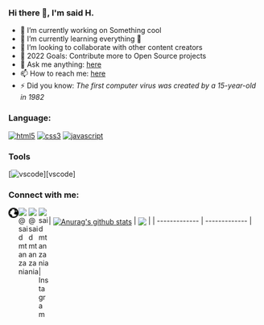 ### Hi there 👋, I'm said H.
<!--
**saidmtanzania/saidmtanzania** is a ✨ _special_ ✨ repository because its `README.md` (this file) appears on your GitHub profile.
Here are some ideas to get you started:
### I'm Software enginer
- 🔭 I’m currently working on Something cool...
- 🌱 I’m currently learning ...
- 👯 I’m looking to collaborate on ...
- 🤔 I’m looking for help with ...
- 💬 Ask me anything: https://github.com/saidmtanzania/Ask/issues
- 📫 How to reach me: ...
- 😄 Pronouns: ...
- ⚡ Fun fact: The first computer virus was created by a 15-year-old in 1982...
-->
- 🔭 I’m currently working on Something cool
- 🌱 I’m currently learning everything 🤣
- 👯 I’m looking to collaborate with other content creators
- 🥅 2022 Goals: Contribute more to Open Source projects
- 💬 Ask me anything: [here](https://github.com/saidmtanzania/Ask/issues)
- 📫 How to reach me: [here](saidmtanzania@gmail.com)
- ⚡ Did you know: _The first computer virus was created by a 15-year-old in 1982_

### Language:
[<img alt="html5" width="20px" src="https://cdn.jsdelivr.net/gh/devicons/devicon/icons/html5/html5-original.svg" />][html5]
[<img alt="css3" width ="20px" src="https://cdn.jsdelivr.net/gh/devicons/devicon/icons/css3/css3-original.svg"/>][css3]
[<img alt="javascript" width="20px" src="https://cdn.jsdelivr.net/gh/devicons/devicon/icons/javascript/javascript-original.svg" />][Javascript]
### Tools
[<img alt= "vscode" src="https://cdn.jsdelivr.net/gh/devicons/devicon/icons/vscode/vscode-original.svg" />][vscode]

### Connect with me:

[<img align="left" alt="saidmtanzania.com" width="20px" src="https://raw.githubusercontent.com/iconic/open-iconic/master/svg/globe.svg" />][website]
[<img align="left" alt="@saidmtanzania" width="20px" src="https://cdn.jsdelivr.net/gh/devicons/devicon/icons/twitter/twitter-original.svg" />][twitter]
[<img alt="@saidmtanzania" align="left" width="20px" src="https://cdn.jsdelivr.net/gh/devicons/devicon/icons/linkedin/linkedin-original.svg" />][linkedin]
[<img align="left" alt="saidmtanzania | Instagram" width="20px" src="https://www.flaticon.com/free-icons/instagram" />][instagram]

<br />
| <a href="https://github.com/anuraghazra/github-readme-stats"><img align="center" src="https://github-readme-stats.vercel.app/api?username=saidmtanzania&show_icons=true&include_all_commits=true&theme=buefy&hide_border=true" alt="Anurag's github stats" /></a> | <a href="https://github.com/anuraghazra/github-readme-stats"><img align="center" src="https://github-readme-stats.vercel.app/api/top-langs/?username=saidmtanzania&layout=compact&theme=buefy&hide_border=true" /></a> |
| ------------- | ------------- |


[website]: https://saidmtanzania.com
[twitter]: https://twitter.com/saidmtanzania
[instagram]: https://instagram.com/saidmtanzania
[linkedin]: https://linkedin.com/in/saidmtanzania
[css3]: https://www.w3schools.com/css/css_intro.asp
[html5]: https://www.w3schools.com/html/html_intro.asp
[javascript]: https://www.w3schools.com/js/js_intro.asp
